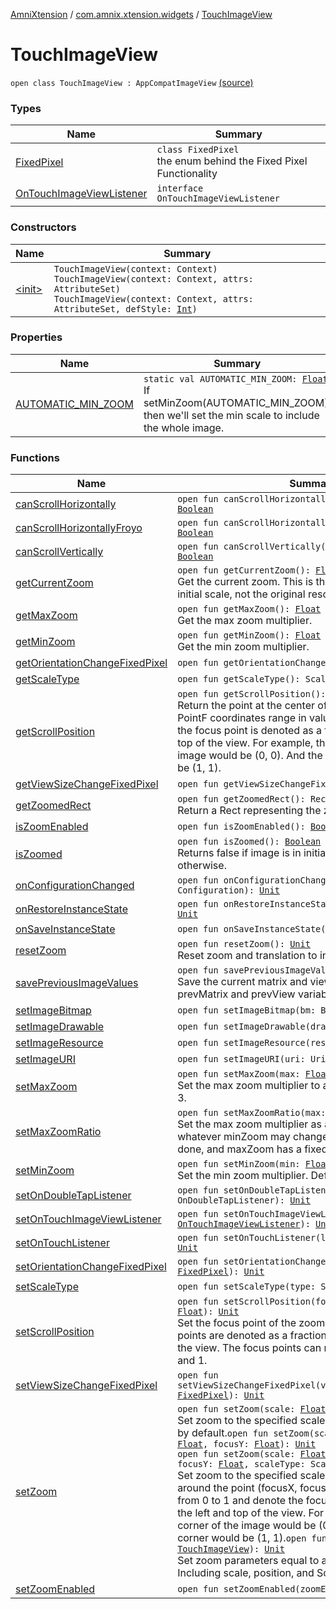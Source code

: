 [AmniXtension](../../index.md) / [com.amnix.xtension.widgets](../index.md) / [TouchImageView](./index.md)

# TouchImageView

`open class TouchImageView : AppCompatImageView` [(source)](https://github.com/AmniX/AmniXTension/tree/master/AmniXtension/src/main/java/com/amnix/xtension/widgets/TouchImageView.java#L40)

### Types

| Name | Summary |
|---|---|
| [FixedPixel](-fixed-pixel/index.md) | `class FixedPixel`<br>the enum behind the Fixed Pixel Functionality |
| [OnTouchImageViewListener](-on-touch-image-view-listener/index.md) | `interface OnTouchImageViewListener` |

### Constructors

| Name | Summary |
|---|---|
| [&lt;init&gt;](-init-.md) | `TouchImageView(context: Context)`<br>`TouchImageView(context: Context, attrs: AttributeSet)`<br>`TouchImageView(context: Context, attrs: AttributeSet, defStyle: `[`Int`](https://kotlinlang.org/api/latest/jvm/stdlib/kotlin/-int/index.html)`)` |

### Properties

| Name | Summary |
|---|---|
| [AUTOMATIC_MIN_ZOOM](-a-u-t-o-m-a-t-i-c_-m-i-n_-z-o-o-m.md) | `static val AUTOMATIC_MIN_ZOOM: `[`Float`](https://kotlinlang.org/api/latest/jvm/stdlib/kotlin/-float/index.html)<br>If setMinZoom(AUTOMATIC_MIN_ZOOM), then we'll set the min scale to include the whole image. |

### Functions

| Name | Summary |
|---|---|
| [canScrollHorizontally](can-scroll-horizontally.md) | `open fun canScrollHorizontally(direction: `[`Int`](https://kotlinlang.org/api/latest/jvm/stdlib/kotlin/-int/index.html)`): `[`Boolean`](https://kotlinlang.org/api/latest/jvm/stdlib/kotlin/-boolean/index.html) |
| [canScrollHorizontallyFroyo](can-scroll-horizontally-froyo.md) | `open fun canScrollHorizontallyFroyo(direction: `[`Int`](https://kotlinlang.org/api/latest/jvm/stdlib/kotlin/-int/index.html)`): `[`Boolean`](https://kotlinlang.org/api/latest/jvm/stdlib/kotlin/-boolean/index.html) |
| [canScrollVertically](can-scroll-vertically.md) | `open fun canScrollVertically(direction: `[`Int`](https://kotlinlang.org/api/latest/jvm/stdlib/kotlin/-int/index.html)`): `[`Boolean`](https://kotlinlang.org/api/latest/jvm/stdlib/kotlin/-boolean/index.html) |
| [getCurrentZoom](get-current-zoom.md) | `open fun getCurrentZoom(): `[`Float`](https://kotlinlang.org/api/latest/jvm/stdlib/kotlin/-float/index.html)<br>Get the current zoom. This is the zoom relative to the initial scale, not the original resource. |
| [getMaxZoom](get-max-zoom.md) | `open fun getMaxZoom(): `[`Float`](https://kotlinlang.org/api/latest/jvm/stdlib/kotlin/-float/index.html)<br>Get the max zoom multiplier. |
| [getMinZoom](get-min-zoom.md) | `open fun getMinZoom(): `[`Float`](https://kotlinlang.org/api/latest/jvm/stdlib/kotlin/-float/index.html)<br>Get the min zoom multiplier. |
| [getOrientationChangeFixedPixel](get-orientation-change-fixed-pixel.md) | `open fun getOrientationChangeFixedPixel(): `[`FixedPixel`](-fixed-pixel/index.md) |
| [getScaleType](get-scale-type.md) | `open fun getScaleType(): ScaleType` |
| [getScrollPosition](get-scroll-position.md) | `open fun getScrollPosition(): PointF`<br>Return the point at the center of the zoomed image. The PointF coordinates range in value between 0 and 1 and the focus point is denoted as a fraction from the left and top of the view. For example, the top left corner of the image would be (0, 0). And the bottom right corner would be (1, 1). |
| [getViewSizeChangeFixedPixel](get-view-size-change-fixed-pixel.md) | `open fun getViewSizeChangeFixedPixel(): `[`FixedPixel`](-fixed-pixel/index.md) |
| [getZoomedRect](get-zoomed-rect.md) | `open fun getZoomedRect(): RectF`<br>Return a Rect representing the zoomed image. |
| [isZoomEnabled](is-zoom-enabled.md) | `open fun isZoomEnabled(): `[`Boolean`](https://kotlinlang.org/api/latest/jvm/stdlib/kotlin/-boolean/index.html) |
| [isZoomed](is-zoomed.md) | `open fun isZoomed(): `[`Boolean`](https://kotlinlang.org/api/latest/jvm/stdlib/kotlin/-boolean/index.html)<br>Returns false if image is in initial, unzoomed state. False, otherwise. |
| [onConfigurationChanged](on-configuration-changed.md) | `open fun onConfigurationChanged(newConfig: Configuration): `[`Unit`](https://kotlinlang.org/api/latest/jvm/stdlib/kotlin/-unit/index.html) |
| [onRestoreInstanceState](on-restore-instance-state.md) | `open fun onRestoreInstanceState(state: Parcelable): `[`Unit`](https://kotlinlang.org/api/latest/jvm/stdlib/kotlin/-unit/index.html) |
| [onSaveInstanceState](on-save-instance-state.md) | `open fun onSaveInstanceState(): Parcelable` |
| [resetZoom](reset-zoom.md) | `open fun resetZoom(): `[`Unit`](https://kotlinlang.org/api/latest/jvm/stdlib/kotlin/-unit/index.html)<br>Reset zoom and translation to initial state. |
| [savePreviousImageValues](save-previous-image-values.md) | `open fun savePreviousImageValues(): `[`Unit`](https://kotlinlang.org/api/latest/jvm/stdlib/kotlin/-unit/index.html)<br>Save the current matrix and view dimensions in the prevMatrix and prevView variables. |
| [setImageBitmap](set-image-bitmap.md) | `open fun setImageBitmap(bm: Bitmap): `[`Unit`](https://kotlinlang.org/api/latest/jvm/stdlib/kotlin/-unit/index.html) |
| [setImageDrawable](set-image-drawable.md) | `open fun setImageDrawable(drawable: Drawable): `[`Unit`](https://kotlinlang.org/api/latest/jvm/stdlib/kotlin/-unit/index.html) |
| [setImageResource](set-image-resource.md) | `open fun setImageResource(resId: `[`Int`](https://kotlinlang.org/api/latest/jvm/stdlib/kotlin/-int/index.html)`): `[`Unit`](https://kotlinlang.org/api/latest/jvm/stdlib/kotlin/-unit/index.html) |
| [setImageURI](set-image-u-r-i.md) | `open fun setImageURI(uri: Uri): `[`Unit`](https://kotlinlang.org/api/latest/jvm/stdlib/kotlin/-unit/index.html) |
| [setMaxZoom](set-max-zoom.md) | `open fun setMaxZoom(max: `[`Float`](https://kotlinlang.org/api/latest/jvm/stdlib/kotlin/-float/index.html)`): `[`Unit`](https://kotlinlang.org/api/latest/jvm/stdlib/kotlin/-unit/index.html)<br>Set the max zoom multiplier to a constant. Default value: 3. |
| [setMaxZoomRatio](set-max-zoom-ratio.md) | `open fun setMaxZoomRatio(max: `[`Float`](https://kotlinlang.org/api/latest/jvm/stdlib/kotlin/-float/index.html)`): `[`Unit`](https://kotlinlang.org/api/latest/jvm/stdlib/kotlin/-unit/index.html)<br>Set the max zoom multiplier as a multiple of minZoom, whatever minZoom may change to. By default, this is not done, and maxZoom has a fixed value of 3. |
| [setMinZoom](set-min-zoom.md) | `open fun setMinZoom(min: `[`Float`](https://kotlinlang.org/api/latest/jvm/stdlib/kotlin/-float/index.html)`): `[`Unit`](https://kotlinlang.org/api/latest/jvm/stdlib/kotlin/-unit/index.html)<br>Set the min zoom multiplier. Default value: 1. |
| [setOnDoubleTapListener](set-on-double-tap-listener.md) | `open fun setOnDoubleTapListener(l: OnDoubleTapListener): `[`Unit`](https://kotlinlang.org/api/latest/jvm/stdlib/kotlin/-unit/index.html) |
| [setOnTouchImageViewListener](set-on-touch-image-view-listener.md) | `open fun setOnTouchImageViewListener(l: `[`OnTouchImageViewListener`](-on-touch-image-view-listener/index.md)`): `[`Unit`](https://kotlinlang.org/api/latest/jvm/stdlib/kotlin/-unit/index.html) |
| [setOnTouchListener](set-on-touch-listener.md) | `open fun setOnTouchListener(l: OnTouchListener): `[`Unit`](https://kotlinlang.org/api/latest/jvm/stdlib/kotlin/-unit/index.html) |
| [setOrientationChangeFixedPixel](set-orientation-change-fixed-pixel.md) | `open fun setOrientationChangeFixedPixel(fixedPixel: `[`FixedPixel`](-fixed-pixel/index.md)`): `[`Unit`](https://kotlinlang.org/api/latest/jvm/stdlib/kotlin/-unit/index.html) |
| [setScaleType](set-scale-type.md) | `open fun setScaleType(type: ScaleType): `[`Unit`](https://kotlinlang.org/api/latest/jvm/stdlib/kotlin/-unit/index.html) |
| [setScrollPosition](set-scroll-position.md) | `open fun setScrollPosition(focusX: `[`Float`](https://kotlinlang.org/api/latest/jvm/stdlib/kotlin/-float/index.html)`, focusY: `[`Float`](https://kotlinlang.org/api/latest/jvm/stdlib/kotlin/-float/index.html)`): `[`Unit`](https://kotlinlang.org/api/latest/jvm/stdlib/kotlin/-unit/index.html)<br>Set the focus point of the zoomed image. The focus points are denoted as a fraction from the left and top of the view. The focus points can range in value between 0 and 1. |
| [setViewSizeChangeFixedPixel](set-view-size-change-fixed-pixel.md) | `open fun setViewSizeChangeFixedPixel(viewSizeChangeFixedPixel: `[`FixedPixel`](-fixed-pixel/index.md)`): `[`Unit`](https://kotlinlang.org/api/latest/jvm/stdlib/kotlin/-unit/index.html) |
| [setZoom](set-zoom.md) | `open fun setZoom(scale: `[`Float`](https://kotlinlang.org/api/latest/jvm/stdlib/kotlin/-float/index.html)`): `[`Unit`](https://kotlinlang.org/api/latest/jvm/stdlib/kotlin/-unit/index.html)<br>Set zoom to the specified scale. Image will be centered by default.`open fun setZoom(scale: `[`Float`](https://kotlinlang.org/api/latest/jvm/stdlib/kotlin/-float/index.html)`, focusX: `[`Float`](https://kotlinlang.org/api/latest/jvm/stdlib/kotlin/-float/index.html)`, focusY: `[`Float`](https://kotlinlang.org/api/latest/jvm/stdlib/kotlin/-float/index.html)`): `[`Unit`](https://kotlinlang.org/api/latest/jvm/stdlib/kotlin/-unit/index.html)<br>`open fun setZoom(scale: `[`Float`](https://kotlinlang.org/api/latest/jvm/stdlib/kotlin/-float/index.html)`, focusX: `[`Float`](https://kotlinlang.org/api/latest/jvm/stdlib/kotlin/-float/index.html)`, focusY: `[`Float`](https://kotlinlang.org/api/latest/jvm/stdlib/kotlin/-float/index.html)`, scaleType: ScaleType): `[`Unit`](https://kotlinlang.org/api/latest/jvm/stdlib/kotlin/-unit/index.html)<br>Set zoom to the specified scale. Image will be centered around the point (focusX, focusY). These floats range from 0 to 1 and denote the focus point as a fraction from the left and top of the view. For example, the top left corner of the image would be (0, 0). And the bottom right corner would be (1, 1).`open fun setZoom(img: `[`TouchImageView`](./index.md)`): `[`Unit`](https://kotlinlang.org/api/latest/jvm/stdlib/kotlin/-unit/index.html)<br>Set zoom parameters equal to another TouchImageView. Including scale, position, and ScaleType. |
| [setZoomEnabled](set-zoom-enabled.md) | `open fun setZoomEnabled(zoomEnabled: `[`Boolean`](https://kotlinlang.org/api/latest/jvm/stdlib/kotlin/-boolean/index.html)`): `[`Unit`](https://kotlinlang.org/api/latest/jvm/stdlib/kotlin/-unit/index.html) |
